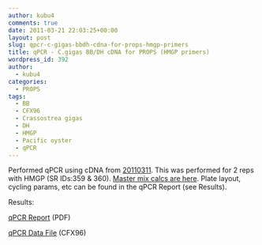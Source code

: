 ```yaml
---
author: kubu4
comments: true
date: 2011-03-21 22:03:25+00:00
layout: post
slug: qpcr-c-gigas-bbdh-cdna-for-props-hmgp-primers
title: qPCR - C.gigas BB/DH cDNA for PROPS (HMGP primers)
wordpress_id: 392
author:
  - kubu4
categories:
  - PROPS
tags:
  - BB
  - CFX96
  - Crassostrea gigas
  - DH
  - HMGP
  - Pacific oyster
  - qPCR
---
```


Performed qPCR using cDNA from [20110311](/Sam%27s+Working+Notebook+Jan+2011+-+March+2011#sjw20110311). This was performed for 2 reps with HMGP (SR IDs:359 & 360). [Master mix calcs are here](http://eagle.fish.washington.edu/Arabidopsis/Notebook%20Workup%20Files/20110321-01.jpg). Plate layout, cycling params, etc can be found in the qPCR Report (see Results).

Results:

[qPCR Report](http://eagle.fish.washington.edu/Arabidopsis/qPCR/Roberts%20Lab_2011-03-21%2011-15-44_CC009827.pdf) (PDF)

[qPCR Data File](http://eagle.fish.washington.edu/Arabidopsis/qPCR/Roberts%20Lab_2011-03-21%2011-15-44_CC009827.pcrd) (CFX96)
